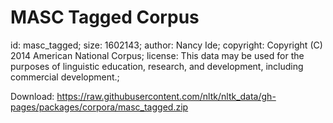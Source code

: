 # MASC Tagged Corpus
id: masc_tagged; size: 1602143; author: Nancy Ide; copyright: Copyright (C) 2014 American National Corpus; license: This data may be used for the purposes of linguistic education, research, and development, including commercial development.;

Download: https://raw.githubusercontent.com/nltk/nltk_data/gh-pages/packages/corpora/masc_tagged.zip